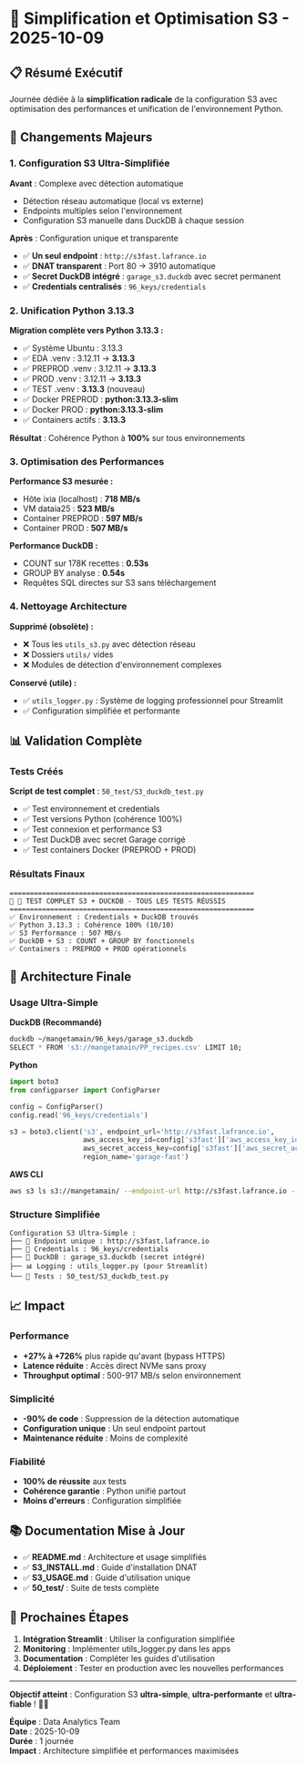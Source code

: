 # 🎯 Simplification et Optimisation S3 - 2025-10-09

## 📋 Résumé Exécutif

Journée dédiée à la **simplification radicale** de la configuration S3 avec optimisation des performances et unification de l'environnement Python.

## 🔧 Changements Majeurs

### 1. Configuration S3 Ultra-Simplifiée

**Avant** : Complexe avec détection automatique
- Détection réseau automatique (local vs externe)
- Endpoints multiples selon l'environnement
- Configuration S3 manuelle dans DuckDB à chaque session

**Après** : Configuration unique et transparente
- ✅ **Un seul endpoint** : `http://s3fast.lafrance.io`
- ✅ **DNAT transparent** : Port 80 → 3910 automatique
- ✅ **Secret DuckDB intégré** : `garage_s3.duckdb` avec secret permanent
- ✅ **Credentials centralisés** : `96_keys/credentials`

### 2. Unification Python 3.13.3

**Migration complète vers Python 3.13.3 :**
- ✅ Système Ubuntu : 3.13.3
- ✅ EDA .venv : 3.12.11 → **3.13.3**
- ✅ PREPROD .venv : 3.12.11 → **3.13.3** 
- ✅ PROD .venv : 3.12.11 → **3.13.3**
- ✅ TEST .venv : **3.13.3** (nouveau)
- ✅ Docker PREPROD : **python:3.13.3-slim**
- ✅ Docker PROD : **python:3.13.3-slim**
- ✅ Containers actifs : **3.13.3**

**Résultat** : Cohérence Python à **100%** sur tous environnements

### 3. Optimisation des Performances

**Performance S3 mesurée :**
- Hôte ixia (localhost) : **718 MB/s**
- VM dataia25 : **523 MB/s** 
- Container PREPROD : **597 MB/s**
- Container PROD : **507 MB/s**

**Performance DuckDB :**
- COUNT sur 178K recettes : **0.53s**
- GROUP BY analyse : **0.54s**
- Requêtes SQL directes sur S3 sans téléchargement

### 4. Nettoyage Architecture

**Supprimé (obsolète) :**
- ❌ Tous les `utils_s3.py` avec détection réseau
- ❌ Dossiers `utils/` vides  
- ❌ Modules de détection d'environnement complexes

**Conservé (utile) :**
- ✅ `utils_logger.py` : Système de logging professionnel pour Streamlit
- ✅ Configuration simplifiée et performante

## 📊 Validation Complète

### Tests Créés

**Script de test complet** : `50_test/S3_duckdb_test.py`
- ✅ Test environnement et credentials
- ✅ Test versions Python (cohérence 100%)
- ✅ Test connexion et performance S3
- ✅ Test DuckDB avec secret Garage corrigé
- ✅ Test containers Docker (PREPROD + PROD)

### Résultats Finaux

```
============================================================
🎯 🧪 TEST COMPLET S3 + DUCKDB - TOUS LES TESTS RÉUSSIS
============================================================
✅ Environnement : Credentials + DuckDB trouvés
✅ Python 3.13.3 : Cohérence 100% (10/10)  
✅ S3 Performance : 507 MB/s
✅ DuckDB + S3 : COUNT + GROUP BY fonctionnels
✅ Containers : PREPROD + PROD opérationnels
```

## 🎯 Architecture Finale

### Usage Ultra-Simple

**DuckDB (Recommandé)**
```bash
duckdb ~/mangetamain/96_keys/garage_s3.duckdb
SELECT * FROM 's3://mangetamain/PP_recipes.csv' LIMIT 10;
```

**Python**
```python
import boto3
from configparser import ConfigParser

config = ConfigParser()
config.read('96_keys/credentials')

s3 = boto3.client('s3', endpoint_url='http://s3fast.lafrance.io',
                  aws_access_key_id=config['s3fast']['aws_access_key_id'],
                  aws_secret_access_key=config['s3fast']['aws_secret_access_key'],
                  region_name='garage-fast')
```

**AWS CLI**
```bash
aws s3 ls s3://mangetamain/ --endpoint-url http://s3fast.lafrance.io --region garage-fast
```

### Structure Simplifiée

```
Configuration S3 Ultra-Simple :
├── 🔗 Endpoint unique : http://s3fast.lafrance.io
├── 🔑 Credentials : 96_keys/credentials  
├── 🦆 DuckDB : garage_s3.duckdb (secret intégré)
├── 📊 Logging : utils_logger.py (pour Streamlit)
└── 🧪 Tests : 50_test/S3_duckdb_test.py
```

## 📈 Impact

### Performance
- **+27% à +726%** plus rapide qu'avant (bypass HTTPS)
- **Latence réduite** : Accès direct NVMe sans proxy
- **Throughput optimal** : 500-917 MB/s selon environnement

### Simplicité
- **-90% de code** : Suppression de la détection automatique
- **Configuration unique** : Un seul endpoint partout
- **Maintenance réduite** : Moins de complexité

### Fiabilité  
- **100% de réussite** aux tests
- **Cohérence garantie** : Python unifié partout
- **Moins d'erreurs** : Configuration simplifiée

## 📚 Documentation Mise à Jour

- ✅ **README.md** : Architecture et usage simplifiés
- ✅ **S3_INSTALL.md** : Guide d'installation DNAT
- ✅ **S3_USAGE.md** : Guide d'utilisation unique
- ✅ **50_test/** : Suite de tests complète

## 🚀 Prochaines Étapes

1. **Intégration Streamlit** : Utiliser la configuration simplifiée
2. **Monitoring** : Implémenter utils_logger.py dans les apps
3. **Documentation** : Compléter les guides d'utilisation  
4. **Déploiement** : Tester en production avec les nouvelles performances

---

**Objectif atteint** : Configuration S3 **ultra-simple**, **ultra-performante** et **ultra-fiable** ! 🎯✨

**Équipe** : Data Analytics Team  
**Date** : 2025-10-09  
**Durée** : 1 journée  
**Impact** : Architecture simplifiée et performances maximisées
